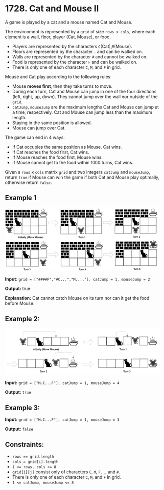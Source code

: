 # 1728. Cat and Mouse II

A game is played by a cat and a mouse named Cat and Mouse.

The environment is represented by a `grid` of size `rows x cols`, 
where each element is a wall, floor, player (Cat, Mouse), or food.

- Players are represented by the characters `C`(Cat),`M`(Mouse).
- Floors are represented by the character `.` and can be walked on.
- Walls are represented by the character `#` and cannot be walked on.
- Food is represented by the character `F` and can be walked on.
- There is only one of each character `C`, `M`, and `F` in grid.

Mouse and Cat play according to the following rules:

- Mouse **moves first**, then they take turns to move.
- During each turn, Cat and Mouse can jump in one of the four directions (left, right, up, down). 
  They cannot jump over the wall nor outside of the `grid`.
- `catJump`, `mouseJump` are the maximum lengths Cat and Mouse can jump at a time, respectively. 
  Cat and Mouse can jump less than the maximum length.
- Staying in the same position is allowed.
- Mouse can jump over Cat.

The game can end in 4 ways:

- If Cat occupies the same position as Mouse, Cat wins.
- If Cat reaches the food first, Cat wins.
- If Mouse reaches the food first, Mouse wins.
- If Mouse cannot get to the food within 1000 turns, Cat wins.

Given a `rows` x `cols` matrix `grid` and two integers `catJump` and `mouseJump`, 
return `true` if Mouse can win the game if both Cat and Mouse play optimally, 
otherwise return `false`.


## Example 1

![img.png](img.png)

**Input:** `grid = ["####F","#C...","M...."], catJump = 1, mouseJump = 2`

**Output:** true

**Explanation:** Cat cannot catch Mouse on its turn nor can it get the food before Mouse.


## Example 2:

![img_1.png](img_1.png)

**Input:** `grid = ["M.C...F"], catJump = 1, mouseJump = 4`

**Output:** `true`


## Example 3:

**Input:** `grid = ["M.C...F"], catJump = 1, mouseJump = 3`

**Output:** `false`
 

## Constraints:

- `rows == grid.length`
- `cols = grid[i].length`
- `1 <= rows, cols <= 8`
- `grid[i][j]` consist only of characters `C`, `M`, `F`, `.`, and `#`.
- There is only one of each character `C`, `M`, and `F` in grid.
- `1 <= catJump, mouseJump <= 8`
